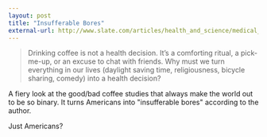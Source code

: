 ```yaml
---
layout: post
title: "Insufferable Bores"
external-url: http://www.slate.com/articles/health_and_science/medical_examiner/2015/06/is_coffee_good_or_bad_for_you_the_answer_is_neither.html
---
```


> Drinking coffee is not a health decision. It’s a comforting ritual, a pick-me-up, or an excuse to chat with friends. Why must we turn everything in our lives (daylight saving time, religiousness, bicycle sharing, comedy) into a health decision?

A fiery look at the good/bad coffee studies that always make the world out to be so binary. It turns Americans  into "insufferable bores" according to the author. 

Just Americans? 